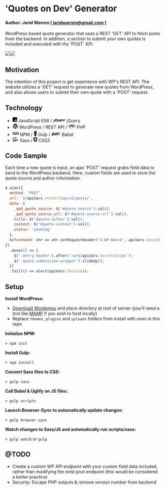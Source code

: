 # 'Quotes on Dev' Generator

#### Author: Jarid Warren [ <jaridwarren@gmail.com> ]

WordPress based quote generator that uses a REST 'GET' API to fetch posts from the backend. In addition, a section to submit your own quotes is included and executed with the 'POST' API.

<img src="/themes/quotesondev-theme/assets/images/readme-images/get-demo.gif" width="425"><img src="/themes/quotesondev-theme/assets/images/readme-images/post-demo.gif" width="425">

## Motivation

The intention of this project is get experience with WP's REST API. The website utilizes a 'GET' request to generate new quotes from WordPress, and also allows users to submit their own quote with a 'POST' request.

## Technology

- <img src="./themes/quotesondev-theme/assets/images/readme-images/js.svg" width="15"> JavaScript ES6 / <img src="./themes/quotesondev-theme/assets/images/readme-images/jquery.svg" width="40"> jQuery
- <img src="./themes/quotesondev-theme/assets/images/readme-images/wordpress.svg" width="18"> WordPress / REST API / <img src="./themes/quotesondev-theme/assets/images/readme-images/php.svg" width="23"> PHP
- <img src="./themes/quotesondev-theme/assets/images/readme-images/npm.svg" width="20"> NPM / <img src="./themes/quotesondev-theme/assets/images/readme-images/gulp.svg" width="10"> Gulp / <img src="./themes/quotesondev-theme/assets/images/readme-images/babel.svg" width="30"> Babel
- <img src="./themes/quotesondev-theme/assets/images/readme-images/sass.svg" width="20"> Sass / <img src="./themes/quotesondev-theme/assets/images/readme-images/css3.svg" width="12"> CSS3

## Code Sample

Each time a new quote is input, an ajax 'POST' request grabs field data to send to the WordPress backend. Here, custom fields are used to store the quote source and author information:

```javascript
$.ajax({
  method: 'POST',
  url: `${apiVars.restUrl}wp/v2/posts/`,
  data: {
    _qod_quote_source: $('#quote-source').val(),
    _qod_quote_source_url: $('#quote-source-url').val(),
    title: $('#quote-author').val(),
    content: $('#quote-content').val(),
    status: 'pending'
  },
  beforeSend: xhr => xhr.setRequestHeader('X-WP-Nonce', apiVars.nonce)
})
  .done(() => {
    $('.entry-header').after(`<p>${apiVars.success}</p>`);
    $('.quote-submission-wrapper').slideUp();
  })
  .fail(() => alert(apiVars.failure));
```

## Setup

**Install WordPress:**

- [Download Wordpress](https://wordpress.org/latest.zip) and place directory at root of server (you'll need a tool like [MAMP](https://www.mamp.info/en/) if you wish to host locally)
- Replace `themes`, `plugins` and `uploads` folders from install with ones in this repo

**Initialize NPM:**

`> npm init`

**Install Gulp:**

`> npm install`

**Convert Sass files to CSS:**

`> gulp sass`

**Call Babel & Uglify on JS files:**

`> gulp scripts`

**Launch Browser-Sync to automatically update changes:**

`> gulp browser-sync`

**Watch changes to Sass/JS and automatically run scripts/sass:**

`> gulp watch` or `gulp`

## @TODO

- Create a custom WP API endpoint with your custom field data included,
  rather than modifying the exist post endpoint (this would be considered a
  better practice)
- Security: Escape PHP outputs & remove version number from backend
